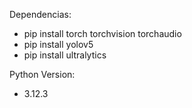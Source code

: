 Dependencias: 
  - pip install torch torchvision torchaudio
  - pip install yolov5
  - pip install ultralytics
    
Python Version: 
  - 3.12.3
